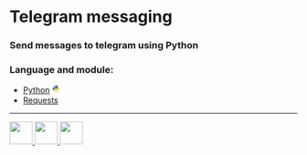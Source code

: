 # Telegram messaging

### Send messages to telegram using Python


### Language and module:

* [Python](https://www.python.org/downloads/) <img src="https://raw.githubusercontent.com/devicons/devicon/1119b9f84c0290e0f0b38982099a2bd027a48bf1/icons/python/python-original.svg" width="15" height="15"/>
* [Requests](https://pypi.org/project/WMI/) <img src="https://pypi.org/static/images/logo-small.2a411bc6.svg" width="15" height="15"/>




------

<div id="badges">
  <a href="https://vk.com/aniime_guy">
    <img src="https://img.icons8.com/?size=512&id=13977&format=png"width="40" height="40"/>
  </a>
  <a href="https://t.me/Ilham06">
    <img src="https://img.icons8.com/?size=512&id=63306&format=png"width="40" height="40"/>
  </a>
  <a href="https://www.youtube.com/channel/UC9m1N5x0OXWihGpR50Yk35g">
    <img src="https://img.icons8.com/?size=512&id=13983&format=png"width="40" height="40" />
  </a>
</div>
